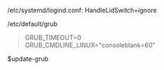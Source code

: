 /etc/systemd/logind.conf:
HandleLidSwitch=ignore


/etc/default/grub  
> GRUB_TIMEOUT=0  
> GRUB_CMDLINE_LINUX="consoleblank=60"  
  
$update-grub
